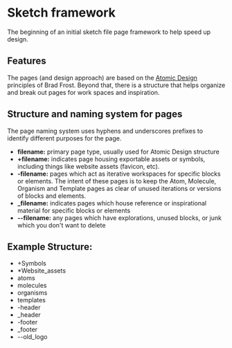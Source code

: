 # Sketch framework
The beginning of an initial sketch file page framework to help speed up design.

## Features
The pages (and design approach) are based on the [Atomic Design](http://atomicdesign.bradfrost.com/) principles of Brad Frost. Beyond that, there is a structure that helps organize and break out pages for work spaces and inspiration.

## Structure and naming system for pages
The page naming system uses hyphens and underscores prefixes to identify different purposes for the page.

- **filename:** primary page type, usually used for Atomic Design structure  
- **+filename:** indicates page housing exportable assets or symbols, including things like website assets (favicon, etc). 
- **-filename:** pages which act as iterative workspaces for specific blocks or elements. The intent of these pages is to keep  the Atom, Molecule, Organism and Template pages as clear of unused iterations or versions of blocks and elements.   
- **_filename:** indicates pages which house reference or inspirational material for specific blocks or elements   
- **--filename:** any pages which have explorations, unused blocks, or junk which you don't want to delete  

## Example Structure:
- +Symbols  
- *Website_assets  
- atoms  
- molecules  
- organisms  
- templates  
- -header  
- _header  
- -footer  
- _footer  
- --old_logo  